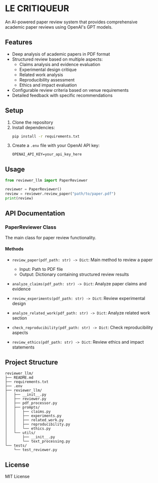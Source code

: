# LE CRITIQUEUR

An AI-powered paper review system that provides comprehensive academic paper reviews using OpenAI's GPT models.

## Features

- Deep analysis of academic papers in PDF format
- Structured review based on multiple aspects:
  - Claims analysis and evidence evaluation
  - Experimental design critique
  - Related work analysis
  - Reproducibility assessment
  - Ethics and impact evaluation
- Configurable review criteria based on venue requirements
- Detailed feedback with specific recommendations

## Setup

1. Clone the repository
2. Install dependencies:
   ```bash
   pip install -r requirements.txt
   ```
3. Create a `.env` file with your OpenAI API key:
   ```
   OPENAI_API_KEY=your_api_key_here
   ```

## Usage

```python
from reviewer_llm import PaperReviewer

reviewer = PaperReviewer()
review = reviewer.review_paper("path/to/paper.pdf")
print(review)
```

## API Documentation

### PaperReviewer Class

The main class for paper review functionality.

#### Methods

- `review_paper(pdf_path: str) -> Dict`: Main method to review a paper
  - Input: Path to PDF file
  - Output: Dictionary containing structured review results

- `analyze_claims(pdf_path: str) -> Dict`: Analyze paper claims and evidence
- `review_experiments(pdf_path: str) -> Dict`: Review experimental design
- `analyze_related_work(pdf_path: str) -> Dict`: Analyze related work section
- `check_reproducibility(pdf_path: str) -> Dict`: Check reproducibility aspects
- `review_ethics(pdf_path: str) -> Dict`: Review ethics and impact statements

## Project Structure

```
reviewer_llm/
├── README.md
├── requirements.txt
├── .env
├── reviewer_llm/
│   ├── __init__.py
│   ├── reviewer.py
│   ├── pdf_processor.py
│   ├── prompts/
│   │   ├── claims.py
│   │   ├── experiments.py
│   │   ├── related_work.py
│   │   ├── reproducibility.py
│   │   └── ethics.py
│   └── utils/
│       ├── __init__.py
│       └── text_processing.py
└── tests/
    └── test_reviewer.py
```

## License

MIT License 